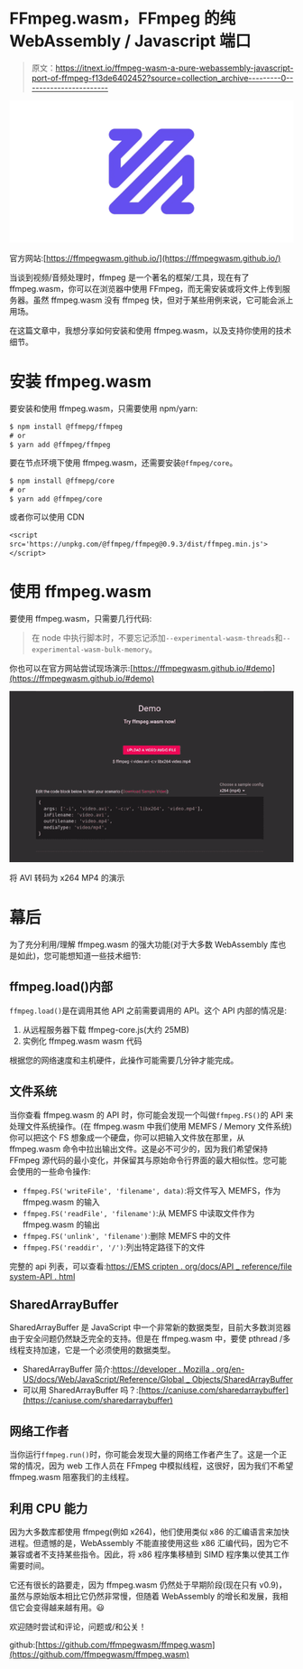 # FFmpeg.wasm，FFmpeg 的纯 WebAssembly / Javascript 端口

> 原文：<https://itnext.io/ffmpeg-wasm-a-pure-webassembly-javascript-port-of-ffmpeg-f13de6402452?source=collection_archive---------0----------------------->

![](img/f69d28612d7cc814cb0ddb8f4a4dbd6e.png)

官方网站:[https://ffmpegwasm.github.io/](https://ffmpegwasm.github.io/)

当谈到视频/音频处理时，ffmpeg 是一个著名的框架/工具，现在有了 ffmpeg.wasm，你可以在浏览器中使用 FFmpeg，而无需安装或将文件上传到服务器。虽然 ffmpeg.wasm 没有 ffmpeg 快，但对于某些用例来说，它可能会派上用场。

在这篇文章中，我想分享如何安装和使用 ffmpeg.wasm，以及支持你使用的技术细节。

# 安装 ffmpeg.wasm

要安装和使用 ffmpeg.wasm，只需要使用 npm/yarn:

```
$ npm install @ffmepg/ffmpeg
# or
$ yarn add @ffmpeg/ffmpeg
```

要在节点环境下使用 ffmpeg.wasm，还需要安装`@ffmpeg/core`。

```
$ npm install @ffmepg/core
# or
$ yarn add @ffmpeg/core
```

或者你可以使用 CDN

```
<script src='https://unpkg.com/@ffmpeg/ffmpeg@0.9.3/dist/ffmpeg.min.js'></script>
```

# 使用 ffmpeg.wasm

要使用 ffmpeg.wasm，只需要几行代码:

> 在 node 中执行脚本时，不要忘记添加`--experimental-wasm-threads`和`--experimental-wasm-bulk-memory`。

你也可以在官方网站尝试现场演示:[https://ffmpegwasm.github.io/#demo](https://ffmpegwasm.github.io/#demo)

![](img/96b1a80bdb59308b0eae5472d518d1c3.png)

将 AVI 转码为 x264 MP4 的演示

# 幕后

为了充分利用/理解 ffmpeg.wasm 的强大功能(对于大多数 WebAssembly 库也是如此)，您可能想知道一些技术细节:

## ffmpeg.load()内部

`ffmpeg.load()`是在调用其他 API 之前需要调用的 API。这个 API 内部的情况是:

1.  从远程服务器下载 ffmpeg-core.js(大约 25MB)
2.  实例化 ffmpeg.wasm wasm 代码

根据您的网络速度和主机硬件，此操作可能需要几分钟才能完成。

## 文件系统

当你查看 ffmpeg.wasm 的 API 时，你可能会发现一个叫做`ffmpeg.FS()`的 API 来处理文件系统操作。(在 ffmpeg.wasm 中我们使用 MEMFS / Memory 文件系统)你可以把这个 FS 想象成一个硬盘，你可以把输入文件放在那里，从 ffmpeg.wasm 命令中拉出输出文件。这是必不可少的，因为我们希望保持 FFmpeg 源代码的最小变化，并保留其与原始命令行界面的最大相似性。您可能会使用的一些命令操作:

*   `ffmpeg.FS('writeFile', 'filename', data)`:将文件写入 MEMFS，作为 ffmpeg.wasm 的输入
*   `ffmpeg.FS('readFile', 'filename')`:从 MEMFS 中读取文件作为 ffmpeg.wasm 的输出
*   `ffmpeg.FS('unlink', 'filename')`:删除 MEMFS 中的文件
*   `ffmpeg.FS('readdir', '/')`:列出特定路径下的文件

完整的 api 列表，可以查看:[https://EMS cripten . org/docs/API _ reference/file system-API . html](https://emscripten.org/docs/api_reference/Filesystem-API.html)

## SharedArrayBuffer

SharedArrayBuffer 是 JavaScript 中一个非常新的数据类型，目前大多数浏览器由于安全问题仍然缺乏完全的支持。但是在 ffmpeg.wasm 中，要使 pthread /多线程支持加速，它是一个必须使用的数据类型。

*   SharedArrayBuffer 简介:[https://developer . Mozilla . org/en-US/docs/Web/JavaScript/Reference/Global _ Objects/SharedArrayBuffer](https://developer.mozilla.org/en-US/docs/Web/JavaScript/Reference/Global_Objects/SharedArrayBuffer)
*   可以用 SharedArrayBuffer 吗？:[https://caniuse.com/sharedarraybuffer](https://caniuse.com/sharedarraybuffer)

## 网络工作者

当你运行`ffmpeg.run()`时，你可能会发现大量的网络工作者产生了。这是一个正常的情况，因为 web 工作人员在 FFmpeg 中模拟线程，这很好，因为我们不希望 ffmpeg.wasm 阻塞我们的主线程。

## 利用 CPU 能力

因为大多数库都使用 ffmpeg(例如 x264)，他们使用类似 x86 的汇编语言来加快进程。但遗憾的是，WebAssembly 不能直接使用这些 x86 汇编代码，因为它不兼容或者不支持某些指令。因此，将 x86 程序集移植到 SIMD 程序集以使其工作需要时间。

它还有很长的路要走，因为 ffmpeg.wasm 仍然处于早期阶段(现在只有 v0.9)，虽然与原始版本相比它仍然非常慢，但随着 WebAssembly 的增长和发展，我相信它会变得越来越有用。😃

欢迎随时尝试和评论，问题或/和公关！

github:[https://github.com/ffmpegwasm/ffmpeg.wasm](https://github.com/ffmpegwasm/ffmpeg.wasm)